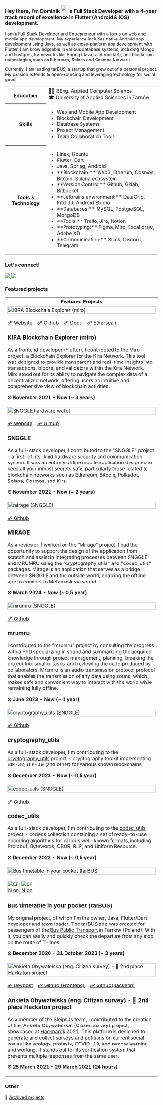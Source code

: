 ### Hey there, I'm Dominik <img src="https://media.giphy.com/media/hvRJCLFzcasrR4ia7z/giphy.gif" height="25px" width="25px"> a Full Stack Developer with a 4-year track record of excellence in Flutter (Android & iOS) development.

I am a Full Stack Developer and Entrepreneur with a focus on web and mobile app development. My experience includes native Android app development using Java,
as well as cross-platform app development with Flutter.
I am knowledgeable in various database systems, including Mongo and Postgres, frameworks like Spring (Java) and Vue (JS), and blockchain technologies, such as
Ethereum, Solana and Cosmos Network.

Currently, I am leading tarBUS, a startup that grew out of a personal project. My passion extends to open-sourcing and leveraging technology for social good.



<table>
	<tbody width="100%">
    <tr>
        <th>Education</th>
        <td valign="top">
          👨‍💻 BEng. Applied Computer Science <br>
            🎓 University of Applied Sciences in Tarnów <br>
        </td>
    </tr>
    <tr>
        <th>Skills</th>
        <td valign="top">
            <ul>
                <li>Web and Mobile App Development</li>
                <li>Blockchain Development</li>
                <li>Database Systems</li>
                <li>Project Management</li> 
                <li>Team Collaboration Tools</li>
            </ul>   
        </td>
    </tr>
    <tr>
        <th>Tools & Technology</th>
        <td valign="top">
         <ul>
            <li>Linux, Ubuntu</li>
            <li>Flutter, Dart</li>
            <li>Java, Spring, Android</li>
            <li>**Blockchain:** Web3, Etherum, Cosmos, Bitcoin, Solana ecosystem</li>
            <li>**Version Control:** Github, Gitlab, Bitbucket</li>
            <li>**Jetbrains environment:** DataGrip, InteliJJ, Android Studio</li>
            <li>**Databases:** MySQL, PostgreSQL, MongoDB</li>
            <li>**Tools:** Trello, Jira, Notion</li>
            <li>**Prototyping:** Figma, Miro, Excalidraw, Adobe XD</li>
            <li>**Communication:** Slack, Discord, Telegram</li>
          </ul>
        </td>
    </tr>
    </tbody>
</table>

### Let's connect!

<a href="https://www.linkedin.com/in/dominikpajak/">
    <img src="https://img.shields.io/badge/linkedin-%230077B5.svg?&style=for-the-badge&logo=linkedin&logoColor=white" />
</a>

<a href="https://www.facebook.com/dpajak99/">
    <img src="https://img.shields.io/badge/Facebook-1877F2?style=for-the-badge&logo=facebook&logoColor=white" />
</a>

<br>

### Featured projects

<table>
	<tbody width="100%">
        <tr>
            <th>Featured Projects</th>
        </tr>
        <tr>
            <td>
                <img width="100%" src="assets/kira.png" alt="KIRA Blockchain Explorer (miro)" /><br><br>
                <div>
                    <a href="https://kira.network/">☍ Website</a>&nbsp;&nbsp;&nbsp;
                    <a href="https://github.com/KiraCore/miro">☍ Github</a>&nbsp;&nbsp;&nbsp;
                    <a href="https://docs.kira.network/">☍ Docs</a>&nbsp;&nbsp;&nbsp;
                    <a href="https://eth.kira.network/">☍ Etherscan</a>&nbsp;&nbsp;&nbsp;
                </div>
                <h3>KIRA Blockchain Explorer (miro)</h3>
                <p>As a frontend developer (Flutter), I contributed to the Miro project, a Blockchain Explorer for the Kira Network. This tool was designed to provide transparent and real-time insights into transactions, blocks, and validators within the Kira Network. Miro stood out for its ability to navigate the complex data of a decentralized network, offering users an intuitive and comprehensive view of blockchain activities.</p>
                <p><b>⏲ November 2021 - Now (~ 3 years)</b></p>
            </td>
        </tr>
        <tr>
            <td>
                <img width="100%" src="assets/snggle.png" alt="SNGGLE hardware wallet" /><br><br>
                <div>
                    <a href="https://snggle.com">☍ Website</a>&nbsp;&nbsp;&nbsp;
                    <a href="https://github.com/snggle/snggle">☍ Github</a>&nbsp;&nbsp;&nbsp;
                </div>
                <h3>SNGGLE</h3>
                <p>As a full-stack developer, I contributed to the "SNGGLE" project – a first-of-its-kind hardware security and communication system. It was an entirely offline mobile application designed to keep all your inmost secrets safe, particularly those related to blockchain networks such as Ethereum, Bitcoin, Polkadot, Solana, Cosmos, and Kira.</p>
                <p><b>⏲ November 2022 - Now (~ 2 years)</b></p>
            </td>
        </tr>
        <tr>
            <td>
                <img width="100%" src="assets/mirage.png" alt="mirage (SNGGLE)" /><br><br>
                <div>
                    <a href="https://github.com/snggle/mirage">☍ Github</a>&nbsp;&nbsp;&nbsp;
                </div>
                <h3>MIRAGE</h3>
                <p>As a reviewer, I worked on the "Mirage" project. I had the opportunity to support the design of the application from scratch and assist in integrating processes between SNGGLE and MRUMRU using the "cryptography_utils" and "codec_utils" packages. Mirage is an application that serves as a bridge between SNGGLE and the outside world, enabling the offline app to connect to Metamask via sound.</p>
                <p><b>⏲ March 2024 - Now (~ 0,5 year)</b></p>
            </td>
        </tr>
        <tr>
            <td>
                <img width="100%" src="assets/mrumru.png" alt="mrumru (SNGGLE)" /><br><br>
                <div>
                    <a href="https://github.com/snggle/mrumru">☍ Github</a>&nbsp;&nbsp;&nbsp;
                </div>
                <h3>mrumru</h3>
                <p>I contributed to the "mrumru" project by consulting the progress with a PhD specializing in sound and summarizing the acquired knowledge through project management, planning, breaking the project into smaller tasks, and reviewing the code produced by collaborators. Mrumru is an audio transmission protocol protocol that enables the transmission of any data using sound, which makes safe and convenient way to interact with the world while remaining fully offline.</p>
                <p><b>⏲ June 2023 - Now (~ 1 year)</b></p>
            </td>
        </tr>
        <tr>
            <td>
                <img width="100%" src="assets/cryptography_utils.png" alt="cryptography_utils (SNGGLE)" /><br><br>
                <div>
                    <a href="https://github.com/snggle/cryptography_utils">☍ Github</a>&nbsp;&nbsp;&nbsp;
                </div>
                <h3>cryptography_utils</h3>
                <p>As a full-stack developer, I'm contributing to the <a href="https://github.com/snggle/cryptography_utils">cryptography_utils</a> project - cryptography toolkit implementing BIP-32, BIP-39 (and other) for various known blockchains</p>
                <p><b>⏲ December 2023 - Now (~ 0,5 year)</b></p>
            </td>
        </tr>
        <tr>
            <td>
                <img width="100%" src="assets/codec_utils.png" alt="codec_utils (SNGGLE)" /><br><br>
                <div>
                    <a href="https://github.com/snggle/codec_utils">☍ Github</a>&nbsp;&nbsp;&nbsp;
                </div>
                <h3>codec_utils</h3>
                <p>As a full-stack developer, I'm contributing to the <a href="https://github.com/snggle/codec_utils">codec_utils</a> project - codecs collection containing a set of ready-to-use encoding algorithms for various well-known formats, including Protobuf, Bytewords, CBOR, RLP, and Uniform Resource.</p>
                <p><b>⏲ December 2023 - Now (~ 0,5 year)</b></p>
            </td>
        </tr>
        <tr>
            <td>
                <img width="100%" src="assets/tarbus.png" alt="Bus timetable in your pocket (tarBUS)" />
                <br><br>
                <div>
                    <a href="https://play.google.com/store/apps/details?id=com.dpajak99.tarbus2021&hl=pl&gl=US">
                        <img height="40px" src="https://user-images.githubusercontent.com/50345358/161318656-3c9d06f0-8782-4d6f-9d85-af9ef0246766.png" alt="EFN on Google Play" />
                    </a>
                    <a href="https://apps.apple.com/pl/app/tarbus/id1554556128">
                        <img height="40px" src="https://user-images.githubusercontent.com/50345358/161318659-5a9514f4-f900-455e-81e9-8c5426fd366d.svg" alt="EFN on iOS App Store" />
                    </a>
                </div>
                <h3>Bus timetable in your pocket (tarBUS)</h3>
                <p>My original project, of which I'm the owner, Java, Flutter/Dart developer and team leader. The tarBUS app was created for passengers of the <a href="https://gkp.tarnow.pl/">Bus Public Transport</a> in Tarnów (Poland). With it, you can easily and quickly check the departure from any stop on the route of T-lines.</p>
                <p><b>⏲ December 2020 - 31 October 2023 (~ 3 years)</b></p>
            </td>
        </tr>
        <tr>
            <td>
                <img width="100%" src="assets/ankietaobywatelska.png" alt="Ankieta Obywatelska (eng. Citizen survey) - 🥇 2nd place Hackaton project" /><br><br>
                <div>
                    <a href="https://devpost.com/software/sleipnjs-ankieta-wyborcza">☍ Devpost</a>&nbsp;&nbsp;&nbsp;
                    <a href="https://github.com/SleipnJs/frontend-ankieta-obywatelska">☍ Github (Frontend)</a>&nbsp;&nbsp;&nbsp;
                    <a href="https://github.com/SleipnJs/backend-ankieta-obywatelska">☍ Github(Backend)</a>&nbsp;&nbsp;&nbsp;
                </div>
                <h3>Ankieta Obywatelska (eng. Citizen survey) - 🥇 2nd place Hackaton project</h3>
                <p>As a member of the SleipnJs team, I contributed to the creation of the 'Ankieta Obywatelska' (Citizen survey) project, showcased at <a href="https://hacknarok.pl/">Hacknarök</a> 2021. This platform is designed to generate and collect surveys and petitions on current social issues like ecology, protests, COVID-19, and remote learning and working. It stands out for its verification system that prevents multiple responses from the same user.</p>
                <p><b>⏲ 28 March 2021 - 29 March 2021 (24 hours)</b></p>
            </td>
        </tr>
	</tbody>
</table>

### Other

📁 [Archived projects](https://github.com/dpajak99/dpajak99/blob/main/PROJECTS_ARCHIVE.md) 
